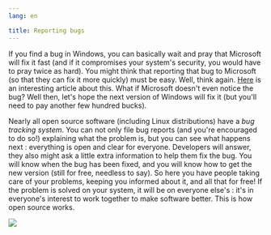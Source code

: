 ```yaml
---
lang: en

title: Reporting bugs
---
```


If you find a bug in Windows, you can basically wait and pray that 
Microsoft will fix it fast (and if it compromises your system's 
security, you would have to pray twice as hard). You might think that reporting that 
bug to Microsoft (so that they can fix it more quickly) must be easy. Well, 
think again. <a 
href="http://www.oreillynet.com/mac/blog/2002/06/mission_impossible_submitting.html">Here</a> 
is an interesting article about this. What if Microsoft doesn't even 
notice the bug? Well then, let's hope the next version of Windows will 
fix it (but you'll need to pay another few hundred bucks).

Nearly all open source software (including Linux distributions) have 
a <i>bug tracking system</i>. You can not only file bug reports (and 
you're encouraged to do so!) explaining what the problem is, but you 
can see what happens next : everything is open and clear for everyone. 
Developers will answer, they also might ask a little extra information to help 
them fix the bug. You will know when the bug has been fixed, and you 
will know how to get the new version (still for free, needless to say). 
So here you have people taking care of your problems, keeping you 
informed about it, and all that for free! If the problem is solved on 
your system, it will be on everyone else's : it's in everyone's interest to 
work together to make software better. This is how open source 
works.

<img src="Images/report_bugs_thumb.png" />




